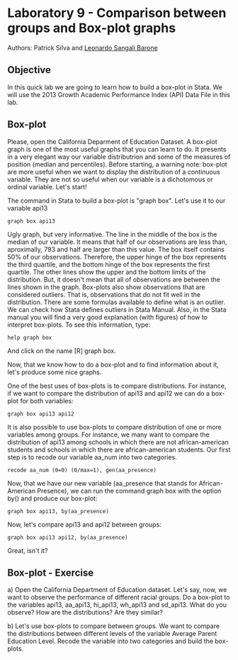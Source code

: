 # Laboratory 9 - Comparison between groups and Box-plot graphs

Authors: Patrick Silva and [Leonardo Sangali Barone](leonardo.barone@usp.br)

## Objective

In this quick lab we are going to learn how to build a box-plot in Stata. We will use the 2013 Growth Academic Performance Index (API) Data File in this lab.

## Box-plot

Please, open the California Deparment of Education Dataset. A box-plot graph is one of the most useful graphs that you can learn to do. It presents in a very elegant way our variable distributrion and some of the measures of position (median and percentiles). Before starting, a warning note: box-plot are more useful when we want to display the distribution of a continuous variable. They are not so useful when our variable is a dichotomous or ordinal variable. Let's start!

The command in Stata to build a box-plot is "graph box". Let's use it to our variable api13

```
graph box api13
```

Ugly graph, but very informative. The line in the middle of the box is the median of our variable. It means that half of our observations are less than, aproximally, 793 and half are larger than this value. The box itself contains 50% of our observations. Therefore, the upper hinge of the box represents the third quartile, and the bottom hinge of the box represents the first quartile. The other lines show the upper and the bottom limits of the distribution. But, it doesn't mean that all of observations are between the lines shown in the graph. Box-plots also show observations that are considered outliers. That is, observations that do not fit well in the distribution. There are some formulas available to define what is an outlier. We can check how Stata defines outliers in Stata Manual. Also, in the Stata manual you will find a very good explanation (with figures) of how to interpret box-plots. To see this information, type:

```
help graph box 
```

And click on the name [R] graph box. 

Now, that we know how to do a box-plot and to find information about it, let's
produce some nice graphs.

One of the best uses of box-plots is to compare distributions. For instance,
if we want to compare the distribution of api13 and api12 we can do a box-plot for both variables:

```
graph box api13 api12
```

It is also possible to use box-plots to compare distribution of one or more variables among groups. For instance, we many want to compare the distribution of api13 among schools in which there are not african-american students and schools in which there are african-american students. Our first step is to recode our variable aa_num into two categories. 

```
recode aa_num (0=0) (0/max=1), gen(aa_presence) 
```

Now, that we have our new variable (aa_presence that stands for African-American Presence), we can run the command graph box with the option by() and produce our box-plot:

```
graph box api13, by(aa_presence)
```

Now, let's compare api13 and api12 between groups:

```
graph box api13 api12, by(aa_presence)
```

Great, isn't it?

## Box-plot - Exercise

a) Open the California Department of Education dataset. Let's say, now, we want to observe the performance of different racial groups. Do a box-plot to the variables api13, aa_api13, hi_api13, wh_api13 and sd_api13. What do you observe? How are the distributions? Are they similar?

b) Let's use box-plots to compare between groups. We want to compare the distributions between different levels of the variable Average Parent Education Level. Recode the variable into two categories and build the box-plots. 
